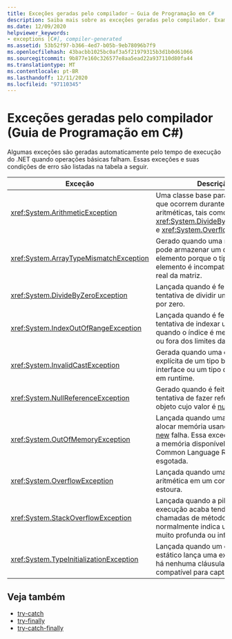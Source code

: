 ```yaml
---
title: Exceções geradas pelo compilador – Guia de Programação em C#
description: Saiba mais sobre as exceções geradas pelo compilador. Examine uma lista de exceções geradas automaticamente e suas condições de erro.
ms.date: 12/09/2020
helpviewer_keywords:
- exceptions [C#], compiler-generated
ms.assetid: 53b52f97-b366-4ed7-b05b-9eb78096b7f9
ms.openlocfilehash: 43bacbb1025bc0af3a5f21979315b3d1b0d61066
ms.sourcegitcommit: 9b877e160c326577e8aa5ead22a937110d80fa44
ms.translationtype: MT
ms.contentlocale: pt-BR
ms.lasthandoff: 12/11/2020
ms.locfileid: "97110345"
---
```

# <a name="compiler-generated-exceptions-c-programming-guide"></a>Exceções geradas pelo compilador (Guia de Programação em C#)

Algumas exceções são geradas automaticamente pelo tempo de execução do .NET quando operações básicas falham. Essas exceções e suas condições de erro são listadas na tabela a seguir.

|Exceção|Descrição|
|---------------|-----------------|
|<xref:System.ArithmeticException>|Uma classe base para exceções que ocorrem durante operações aritméticas, tais como <xref:System.DivideByZeroException> e <xref:System.OverflowException>.|
|<xref:System.ArrayTypeMismatchException>|Gerado quando uma matriz não pode armazenar um determinado elemento porque o tipo real do elemento é incompatível com o tipo real da matriz.|
|<xref:System.DivideByZeroException>|Lançada quando é feita uma tentativa de dividir um valor inteiro por zero.|
|<xref:System.IndexOutOfRangeException>|Lançada quando é feita uma tentativa de indexar uma matriz quando o índice é menor que zero ou fora dos limites da matriz.|
|<xref:System.InvalidCastException>|Gerada quando uma conversão explícita de um tipo base para uma interface ou um tipo derivado falha em runtime.|
|<xref:System.NullReferenceException>|Gerado quando é feita uma tentativa de fazer referência a um objeto cujo valor é [nulo](../../language-reference/keywords/null.md).|
|<xref:System.OutOfMemoryException>|Lançada quando uma tentativa de alocar memória usando o operador [new](../../language-reference/operators/new-operator.md) falha. Essa exceção indica que a memória disponível para o Common Language Runtime foi esgotada.|
|<xref:System.OverflowException>|Lançada quando uma operação aritmética em um contexto `checked` estoura.|
|<xref:System.StackOverflowException>|Lançada quando a pilha de execução acaba tendo muitas chamadas de método pendentes, normalmente indica uma recursão muito profunda ou infinita.|
|<xref:System.TypeInitializationException>|Lançada quando um construtor estático lança uma exceção e não há nenhuma cláusula `catch` compatível para capturá-la.|

## <a name="see-also"></a>Veja também

- [try-catch](../../language-reference/keywords/try-catch.md)
- [try-finally](../../language-reference/keywords/try-finally.md)
- [try-catch-finally](../../language-reference/keywords/try-catch-finally.md)
